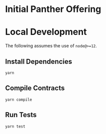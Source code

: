 # Initial Panther Offering

# Local Development

The following assumes the use of `node@>=12`.

## Install Dependencies

`yarn`

## Compile Contracts

`yarn compile`

## Run Tests

`yarn test`
